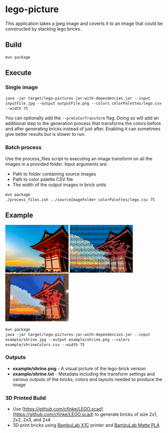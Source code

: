 # lego-picture #

This application takes a jpeg image and coverts it to an image that could be constructed by stacking lego bricks.

## Build ##
```
mvn package
```

## Execute ##

### Single image
```
java -jar target/lego-pictures-jar-with-dependencies.jar --input inputFile.jpg --output outputFile.png --colors colorPalettes/lego.csv --width 75 
```

You can optionally add the `--preColorTransform` flag. Doing so will add an additional step to the generation process that transforms the colors before and after generating bricks instead of just after. Enabling it can sometimes give better results but is slower to run.
    
### Batch process
Use the process_files script to executing an image transform on all the images in a provided folder. Input arguments are:

* Path to folder containing source images
* Path to color palette CSV file
* The width of the output images in brick units

```
mvn package
./process_files.zsh ../sourceImageFolder colorPalettes/lego.csv 75
```

## Example
<img src="example/shrine.jpg" height="150">
<img src="example/shrine.png" height="150">
<img src="example/shrineConstructed.jpg" height="150">

```
mvn package
java -jar target/lego-pictures-jar-with-dependencies.jar --input example/shrine.jpg --output example/shrine.png --colors example/shrineColors.csv --width 75 
```
### Outputs
* **example/shrine.png** - A visual picture of the lego-brick version
* **example/shrine.txt** - Metadata including the transform settings and various outputs of the bricks, colors and layouts needed to produce the image

### 3D Printed Build
* Use [https://github.com/cfinke/LEGO.scad](https://github.com/cfinke/LEGO.scad) to generate bricks of size 2x1, 2x2, 2x3, and 2x4
* 3D print bricks using [BambuLab X1C](https://us.store.bambulab.com/products/x1-carbon) printer and [BambuLab Matte PLA](https://us.store.bambulab.com/products/pla-matte-filament)